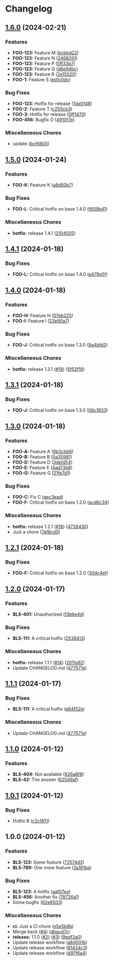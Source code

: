# Changelog

## [1.6.0](https://github.com/sknuelltt/release-test/compare/v1.5.0...v1.6.0) (2024-02-21)


### Features

* **FOO-123:** Feature M ([bcbbd22](https://github.com/sknuelltt/release-test/commit/bcbbd223807eb768b1919d645add19f999dd9c0f))
* **FOO-123:** Feature N ([2468291](https://github.com/sknuelltt/release-test/commit/2468291881f2fa634a1838f54c770a7be5b58ef9))
* **FOO-123:** Feature P ([5ff33b7](https://github.com/sknuelltt/release-test/commit/5ff33b785f25849e96b6d3e149c105276faabd93))
* **FOO-123:** Feature Q ([d6e94bc](https://github.com/sknuelltt/release-test/commit/d6e94bc6577165b9347bbee34c14a987055756e5))
* **FOO-123:** Feature R ([2e15020](https://github.com/sknuelltt/release-test/commit/2e150202e974d64beb3da3379d68a082fbea71fc))
* **FOO-1:** Feature S ([ed1c0dc](https://github.com/sknuelltt/release-test/commit/ed1c0dcfc5199f75a55749c6b3b02fff8b074ec4))


### Bug Fixes

* **FOO-123:** Hotfix for release ([1da0148](https://github.com/sknuelltt/release-test/commit/1da01485d2f9497e55219ea92e89d245d25b95b9))
* **FOO-2:** Feature T ([c255cb3](https://github.com/sknuelltt/release-test/commit/c255cb3dd6d31e93d1515c7bf00cc2cef1e06397))
* **FOO-3:** Hotfix for release ([0ff1470](https://github.com/sknuelltt/release-test/commit/0ff147030afbd91aaa21da4d860d8ca5f853ff04))
* **FOO-456:** Bugfix O ([4910f7e](https://github.com/sknuelltt/release-test/commit/4910f7e1382ee154a702feb68f566a1c6e95b5da))


### Miscellaneous Chores

* update ([bcf6805](https://github.com/sknuelltt/release-test/commit/bcf68059ccc521d6b239dceb3b127ca20eda8793))

## [1.5.0](https://github.com/sknuelltt/release-test/compare/v1.4.0...v1.5.0) (2024-01-24)


### Features

* **FOO-K:** Feature K ([a8d50b7](https://github.com/sknuelltt/release-test/commit/a8d50b78670ecacc7d7796bca25cba1d14fe15c9))


### Bug Fixes

* **FOO-L:** Critical hotfix on base 1.4.0 ([f609b41](https://github.com/sknuelltt/release-test/commit/f609b412ec8fbabc27b84213fb84620d22800eda))


### Miscellaneous Chores

* **hotfix:** release 1.4.1 ([2104505](https://github.com/sknuelltt/release-test/commit/2104505399ae25ba87950ecf15b50ea9b93ed855))

## [1.4.1](https://github.com/sknuelltt/release-test/compare/v1.4.0...v1.4.1) (2024-01-18)


### Bug Fixes

* **FOO-L:** Critical hotfix on base 1.4.0 ([e478e5f](https://github.com/sknuelltt/release-test/commit/e478e5f97ef3df587cd9a57e827b6f354dca324c))

## [1.4.0](https://github.com/sknuelltt/release-test/compare/v1.3.0...v1.4.0) (2024-01-18)


### Features

* **FOO-H:** Feature H ([07eb225](https://github.com/sknuelltt/release-test/commit/07eb225a3a41cb82ceb2a0aeadc74d878e03be9c))
* **FOO-I:** Feature I ([23e90a7](https://github.com/sknuelltt/release-test/commit/23e90a7126f5630903fb77b8ff940d8fa39a14de))


### Bug Fixes

* **FOO-J:** Critical hotfix on base 1.3.0 ([9a4bfd2](https://github.com/sknuelltt/release-test/commit/9a4bfd2594e752ddf7415a8134cfb50c56f39b43))


### Miscellaneous Chores

* **hotfix:** release 1.3.1 ([#19](https://github.com/sknuelltt/release-test/issues/19)) ([5f52f19](https://github.com/sknuelltt/release-test/commit/5f52f19c48060245f736115bd4ce7b2b274edf1e))

## [1.3.1](https://github.com/sknuelltt/release-test/compare/v1.3.0...v1.3.1) (2024-01-18)


### Bug Fixes

* **FOO-J:** Critical hotfix on base 1.3.0 ([06c1933](https://github.com/sknuelltt/release-test/commit/06c1933aa5e212b00d746835190f151ad096bfb6))

## [1.3.0](https://github.com/sknuelltt/release-test/compare/v1.2.0...v1.3.0) (2024-01-18)


### Features

* **FOO-A:** Feature A ([9b3cbb6](https://github.com/sknuelltt/release-test/commit/9b3cbb67d8a10947c778e861248fefae0501c4e2))
* **FOO-B:** Feature B ([0a35981](https://github.com/sknuelltt/release-test/commit/0a35981811d65291ccb38f53e878cd24e9f3da39))
* **FOO-D:** Feature D ([3defd54](https://github.com/sknuelltt/release-test/commit/3defd545a844b3b9dcc285cb10908b600c6b35d7))
* **FOO-E:** Feature E ([4ad73b8](https://github.com/sknuelltt/release-test/commit/4ad73b8600e65265c92984eac1cfb2c4c3a4fff5))
* **FOO-G:** Feature G ([21fe7d1](https://github.com/sknuelltt/release-test/commit/21fe7d11e6732b9a50de20ba7257b6a8b147a80b))


### Bug Fixes

* **FOO-C:** Fix C ([aec3ead](https://github.com/sknuelltt/release-test/commit/aec3eade834e13e09fb6ed620757971a6d97ccb2))
* **FOO-F:** Critical hotfix on base 1.2.0 ([acd6c34](https://github.com/sknuelltt/release-test/commit/acd6c34829b8bcf4884e2ad976cb74f84c49c665))


### Miscellaneous Chores

* **hotfix:** release 1.2.1 ([#16](https://github.com/sknuelltt/release-test/issues/16)) ([4726430](https://github.com/sknuelltt/release-test/commit/4726430255b256f849b219e5ff7bf49a00e815d5))
* Just a chore ([7af8cd0](https://github.com/sknuelltt/release-test/commit/7af8cd060dbaaafdc874a4164481a048f0242847))

## [1.2.1](https://github.com/sknuelltt/release-test/compare/v1.2.0...v1.2.1) (2024-01-18)


### Bug Fixes

* **FOO-F:** Critical hotfix on base 1.2.0 ([30dc4ef](https://github.com/sknuelltt/release-test/commit/30dc4ef95c71daf75a8779d4c54d735cc2c97ad0))

## [1.2.0](https://github.com/sknuelltt/release-test/compare/v1.1.0...v1.2.0) (2024-01-17)


### Features

* **BLS-401:** Unauthorized ([f3b6e4d](https://github.com/sknuelltt/release-test/commit/f3b6e4d3114a6ccc8cc3c8c289dbd8a739b7a566))


### Bug Fixes

* **BLS-111:** A critical hotfix ([2538413](https://github.com/sknuelltt/release-test/commit/2538413a89d09092383badf0814f6d0a7f07b1c2))


### Miscellaneous Chores

* **hotfix:** release 1.1.1 ([#14](https://github.com/sknuelltt/release-test/issues/14)) ([201fa92](https://github.com/sknuelltt/release-test/commit/201fa925479d9d7c132627572045d451ea9e4049))
* Update CHANGELOG.md ([477571e](https://github.com/sknuelltt/release-test/commit/477571e8bc0ad6262d82a52bedf72fc954c1a64e))

## [1.1.1](https://github.com/sknuelltt/release-test/compare/v1.1.0...v1.1.1) (2024-01-17)


### Bug Fixes

* **BLS-111:** A critical hotfix ([e84f52e](https://github.com/sknuelltt/release-test/commit/e84f52ef6bf049d86c7c438fbeac9ca3974aa1b9))


### Miscellaneous Chores

* Update CHANGELOG.md ([477571e](https://github.com/sknuelltt/release-test/commit/477571e8bc0ad6262d82a52bedf72fc954c1a64e))

## [1.1.0](https://github.com/sknuelltt/release-test/compare/v1.0.1...v1.1.0) (2024-01-12)


### Features

* **BLS-404:** Not available ([926a8f8](https://github.com/sknuelltt/release-test/commit/926a8f836bad4dd377c3c2c00b68599f705f99b4))
* **BLS-42:** The answer ([62549af](https://github.com/sknuelltt/release-test/commit/62549afb3607f3573581fc46dc92fee234ab9db0))

## [1.0.1](https://github.com/sknuelltt/release-test/compare/v1.0.0...v1.0.1) (2024-01-12)


### Bug Fixes

* Hotfix B ([c2c1811](https://github.com/sknuelltt/release-test/commit/c2c18111c49f713e6aa9948f36efee7313428007))

## 1.0.0 (2024-01-12)


### Features

* **BLS-123:** Some feature ([72574d3](https://github.com/sknuelltt/release-test/commit/72574d37937f8297307ce7f38326351e8640bac8))
* **BLS-789:** One more feature ([3a191be](https://github.com/sknuelltt/release-test/commit/3a191be4fbb659f428b20514cb1cfd39b7f7d0d0))


### Bug Fixes

* **BLS-123:** A hotfix ([aaf07ea](https://github.com/sknuelltt/release-test/commit/aaf07ea56eb0b92ee769afa26885b80fad65e280))
* **BLS-456:** Another fix ([78726a1](https://github.com/sknuelltt/release-test/commit/78726a12c1e749f992b36e37cdc7751ccbe5703d))
* Some bugfix ([82e8503](https://github.com/sknuelltt/release-test/commit/82e850397e5524d1809ee91f89d4ea2bcaf28cf1))


### Miscellaneous Chores

* **ci:** Just a CI chore ([e5e5b8b](https://github.com/sknuelltt/release-test/commit/e5e5b8b485f7aa903e299f079d8e17a51ec2ebca))
* Merge back ([#4](https://github.com/sknuelltt/release-test/issues/4)) ([dbacd7c](https://github.com/sknuelltt/release-test/commit/dbacd7c27245906cf0fe9ae80e99a50cf959bdc8))
* **release:** 1.1.0 ([#2](https://github.com/sknuelltt/release-test/issues/2)) ([#3](https://github.com/sknuelltt/release-test/issues/3)) ([9edf3a0](https://github.com/sknuelltt/release-test/commit/9edf3a05bce4fa099a4c6744350c743eb6263fca))
* Update release workflow ([a8d001b](https://github.com/sknuelltt/release-test/commit/a8d001bffb7f6dbf5bcea04897df5c568a4f9cfb))
* Update release workflow ([81424c3](https://github.com/sknuelltt/release-test/commit/81424c3f6e85790338eb5e12d34ddee9cf4c4a5d))
* Update release workflow ([d97f6a4](https://github.com/sknuelltt/release-test/commit/d97f6a4c94ec2eecfb0964d5fccdf8268837323b))
